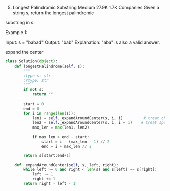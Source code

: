 5. Longest Palindromic Substring
Medium
27.9K
1.7K
Companies
Given a string s, return the longest 
palindromic
 
substring
 in s.

 

Example 1:

Input: s = "babad"
Output: "bab"
Explanation: "aba" is also a valid answer.

expand the center
```python
class Solution(object):
    def longestPalindrome(self, s):
        """
        :type s: str
        :rtype: str
        """
        if not s:
            return ""
        
        start = 0
        end = 0
        for i in range(len(s)):
            len1 = self._expandAroundCenter(s, i, i)         # treat character itself as a center
            len2 = self._expandAroundCenter(s, i, i + 1)    # treat space between characters as a center
            max_len = max(len1, len2)
            
            if max_len > end - start:
                start = i - (max_len - 1) // 2
                end = i + max_len // 2

        return s[start:end+1]

    def _expandAroundCenter(self, s, left, right):
        while left >= 0 and right < len(s) and s[left] == s[right]:
            left -= 1
            right += 1
        return right - left - 1
```